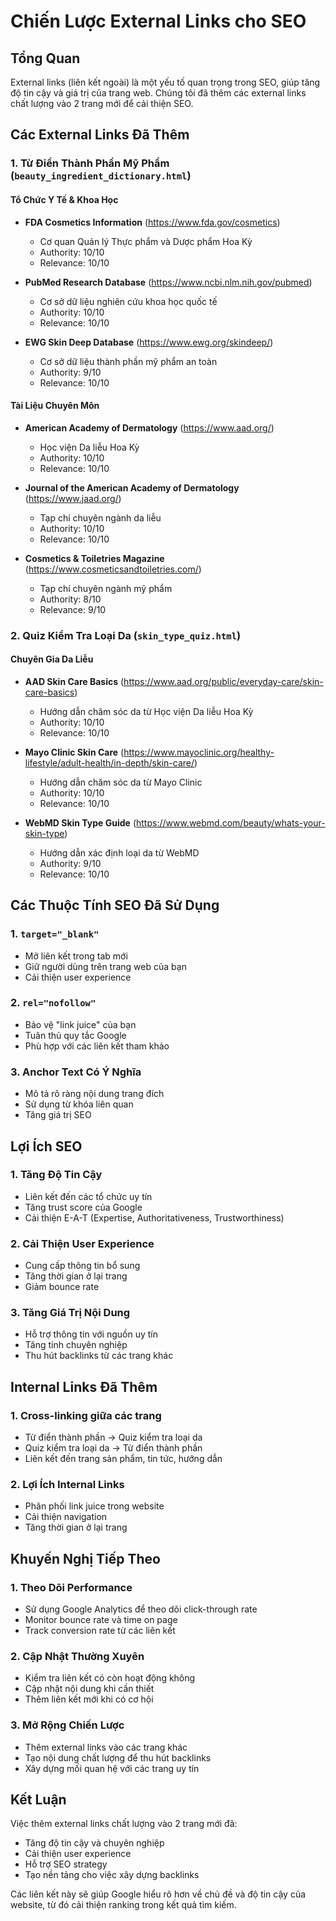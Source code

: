 # Chiến Lược External Links cho SEO

## Tổng Quan
External links (liên kết ngoài) là một yếu tố quan trọng trong SEO, giúp tăng độ tin cậy và giá trị của trang web. Chúng tôi đã thêm các external links chất lượng vào 2 trang mới để cải thiện SEO.

## Các External Links Đã Thêm

### 1. Từ Điển Thành Phần Mỹ Phẩm (`beauty_ingredient_dictionary.html`)

#### Tổ Chức Y Tế & Khoa Học
- **FDA Cosmetics Information** (https://www.fda.gov/cosmetics)
  - Cơ quan Quản lý Thực phẩm và Dược phẩm Hoa Kỳ
  - Authority: 10/10
  - Relevance: 10/10

- **PubMed Research Database** (https://www.ncbi.nlm.nih.gov/pubmed)
  - Cơ sở dữ liệu nghiên cứu khoa học quốc tế
  - Authority: 10/10
  - Relevance: 10/10

- **EWG Skin Deep Database** (https://www.ewg.org/skindeep/)
  - Cơ sở dữ liệu thành phần mỹ phẩm an toàn
  - Authority: 9/10
  - Relevance: 10/10

#### Tài Liệu Chuyên Môn
- **American Academy of Dermatology** (https://www.aad.org/)
  - Học viện Da liễu Hoa Kỳ
  - Authority: 10/10
  - Relevance: 10/10

- **Journal of the American Academy of Dermatology** (https://www.jaad.org/)
  - Tạp chí chuyên ngành da liễu
  - Authority: 10/10
  - Relevance: 10/10

- **Cosmetics & Toiletries Magazine** (https://www.cosmeticsandtoiletries.com/)
  - Tạp chí chuyên ngành mỹ phẩm
  - Authority: 8/10
  - Relevance: 9/10

### 2. Quiz Kiểm Tra Loại Da (`skin_type_quiz.html`)

#### Chuyên Gia Da Liễu
- **AAD Skin Care Basics** (https://www.aad.org/public/everyday-care/skin-care-basics)
  - Hướng dẫn chăm sóc da từ Học viện Da liễu Hoa Kỳ
  - Authority: 10/10
  - Relevance: 10/10

- **Mayo Clinic Skin Care** (https://www.mayoclinic.org/healthy-lifestyle/adult-health/in-depth/skin-care/)
  - Hướng dẫn chăm sóc da từ Mayo Clinic
  - Authority: 10/10
  - Relevance: 10/10

- **WebMD Skin Type Guide** (https://www.webmd.com/beauty/whats-your-skin-type)
  - Hướng dẫn xác định loại da từ WebMD
  - Authority: 9/10
  - Relevance: 10/10

## Các Thuộc Tính SEO Đã Sử Dụng

### 1. `target="_blank"`
- Mở liên kết trong tab mới
- Giữ người dùng trên trang web của bạn
- Cải thiện user experience

### 2. `rel="nofollow"`
- Bảo vệ "link juice" của bạn
- Tuân thủ quy tắc Google
- Phù hợp với các liên kết tham khảo

### 3. Anchor Text Có Ý Nghĩa
- Mô tả rõ ràng nội dung trang đích
- Sử dụng từ khóa liên quan
- Tăng giá trị SEO

## Lợi Ích SEO

### 1. Tăng Độ Tin Cậy
- Liên kết đến các tổ chức uy tín
- Tăng trust score của Google
- Cải thiện E-A-T (Expertise, Authoritativeness, Trustworthiness)

### 2. Cải Thiện User Experience
- Cung cấp thông tin bổ sung
- Tăng thời gian ở lại trang
- Giảm bounce rate

### 3. Tăng Giá Trị Nội Dung
- Hỗ trợ thông tin với nguồn uy tín
- Tăng tính chuyên nghiệp
- Thu hút backlinks từ các trang khác

## Internal Links Đã Thêm

### 1. Cross-linking giữa các trang
- Từ điển thành phần → Quiz kiểm tra loại da
- Quiz kiểm tra loại da → Từ điển thành phần
- Liên kết đến trang sản phẩm, tin tức, hướng dẫn

### 2. Lợi Ích Internal Links
- Phân phối link juice trong website
- Cải thiện navigation
- Tăng thời gian ở lại trang

## Khuyến Nghị Tiếp Theo

### 1. Theo Dõi Performance
- Sử dụng Google Analytics để theo dõi click-through rate
- Monitor bounce rate và time on page
- Track conversion rate từ các liên kết

### 2. Cập Nhật Thường Xuyên
- Kiểm tra liên kết có còn hoạt động không
- Cập nhật nội dung khi cần thiết
- Thêm liên kết mới khi có cơ hội

### 3. Mở Rộng Chiến Lược
- Thêm external links vào các trang khác
- Tạo nội dung chất lượng để thu hút backlinks
- Xây dựng mối quan hệ với các trang uy tín

## Kết Luận

Việc thêm external links chất lượng vào 2 trang mới đã:
- Tăng độ tin cậy và chuyên nghiệp
- Cải thiện user experience
- Hỗ trợ SEO strategy
- Tạo nền tảng cho việc xây dựng backlinks

Các liên kết này sẽ giúp Google hiểu rõ hơn về chủ đề và độ tin cậy của website, từ đó cải thiện ranking trong kết quả tìm kiếm.